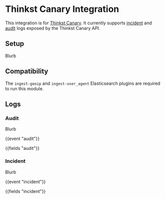 # Thinkst Canary Integration

This integration is for [Thinkst Canary](https://docs.canary.tools/). It currently supports [incident](https://docs.canary.tools/incidents/queries.html) and [audit](https://docs.canary.tools/console/audit-trail.html) logs exposed by the Thinkst Canary API.

## Setup

Blurb

## Compatibility

The `ingest-geoip` and `ingest-user_agent` Elasticsearch plugins are required to run this module.

## Logs

### Audit

Blurb

{{event "audit"}}

{{fields "audit"}}

### Incident

Blurb

{{event "incident"}}

{{fields "incident"}}
